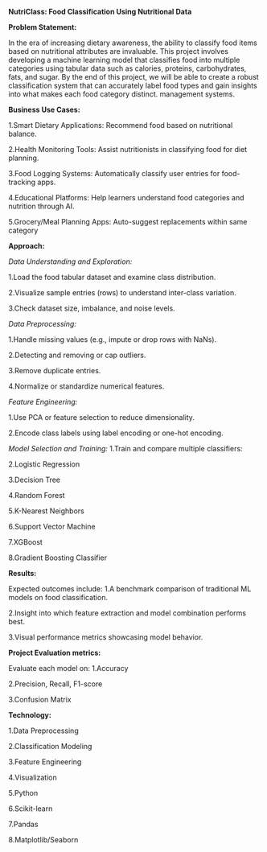**NutriClass: Food Classification Using Nutritional Data**

**Problem Statement:**

In the era of increasing dietary awareness, the ability to classify food items based on nutritional attributes are invaluable. This project involves developing a machine learning model that classifies food into multiple categories using tabular data such as calories, proteins, carbohydrates, fats, and sugar. By the end of this project,  we will be able to create a robust classification system that can accurately label food types and gain insights into what makes each food category distinct. management systems.

**Business Use Cases:**

1.Smart Dietary Applications: Recommend food based on nutritional balance.

2.Health Monitoring Tools: Assist nutritionists in classifying food for diet planning.

3.Food Logging Systems: Automatically classify user entries for food-tracking apps.

4.Educational Platforms: Help learners understand food categories and nutrition through AI.

5.Grocery/Meal Planning Apps: Auto-suggest replacements within same category

**Approach:**

*Data Understanding and Exploration:*

  1.Load the food tabular dataset and examine class distribution.

  2.Visualize sample entries (rows) to understand inter-class variation.
  
  3.Check dataset size, imbalance, and noise levels.

*Data Preprocessing:*

  1.Handle missing values (e.g., impute or drop rows with NaNs).
  
  2.Detecting and removing or cap outliers.
  
  3.Remove duplicate entries.
  
  4.Normalize or standardize numerical features.

*Feature Engineering:*

  1.Use PCA or feature selection to reduce dimensionality.
  
  2.Encode class labels using label encoding or one-hot encoding.

*Model Selection and Training:*
  1.Train and compare multiple classifiers:
  
  2.Logistic Regression
  
  3.Decision Tree
  
  4.Random Forest
  
  5.K-Nearest Neighbors
  
  6.Support Vector Machine
  
  7.XGBoost
  
  8.Gradient Boosting Classifier

**Results:** 

Expected outcomes include:
  1.A benchmark comparison of traditional ML models on food classification.
  
  2.Insight into which feature extraction and model combination performs best.
  
  3.Visual performance metrics showcasing model behavior.

**Project Evaluation metrics:**

Evaluate each model on:
  1.Accuracy
 
  2.Precision, Recall, F1-score
  
  3.Confusion Matrix

**Technology:**

  1.Data Preprocessing
  
  2.Classification Modeling
  
  3.Feature Engineering
  
  4.Visualization                                                                                                 
  
  5.Python
  
  6.Scikit-learn
  
  7.Pandas
  
  8.Matplotlib/Seaborn

